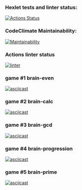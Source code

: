 ### Hexlet tests and linter status:
[![Actions Status](https://github.com/nidges/backend-project-lvl1/workflows/hexlet-check/badge.svg?branch=main)](https://github.com/nidges/backend-project-lvl1/actions?query=branch:main)

### CodeClimate Maintainability:
[![Maintainability](https://api.codeclimate.com/v1/badges/70f28cf06c690228a521/maintainability)](https://codeclimate.com/github/nidges/backend-project-lvl1/maintainability)

### Actions linter status
[![linter](https://github.com/nidges/backend-project-lvl1/actions/workflows/linter-workflow.yml/badge.svg)](https://github.com/nidges/backend-project-lvl1/actions/workflows/linter-workflow.yml)

### game #1 brain-even
[![asciicast](https://asciinema.org/a/8JXQgjU1YPgyqgLd1jly4orUL.svg)](https://asciinema.org/a/8JXQgjU1YPgyqgLd1jly4orUL)

### game #2 brain-calc
[![asciicast](https://asciinema.org/a/ao3w0UtdMVJplOa7RgKGiRbDC.svg)](https://asciinema.org/a/ao3w0UtdMVJplOa7RgKGiRbDC)

### game #3 brain-gcd
[![asciicast](https://asciinema.org/a/s5a1YHbYdocAptCutpKhk90kD.svg)](https://asciinema.org/a/s5a1YHbYdocAptCutpKhk90kD)

### game #4 brain-progression
[![asciicast](https://asciinema.org/a/aOkSBhAy6rDTl8C2AuAi5xW2X.svg)](https://asciinema.org/a/aOkSBhAy6rDTl8C2AuAi5xW2X)

### game #5 brain-prime
[![asciicast](https://asciinema.org/a/tyHRubbE0cpcalqgxjBYK6Yt7.svg)](https://asciinema.org/a/tyHRubbE0cpcalqgxjBYK6Yt7)
